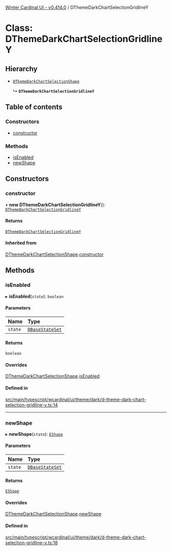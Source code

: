[Winter Cardinal UI - v0.414.0](../index.md) / DThemeDarkChartSelectionGridlineY

# Class: DThemeDarkChartSelectionGridlineY

## Hierarchy

- [`DThemeDarkChartSelectionShape`](DThemeDarkChartSelectionShape.md)

  ↳ **`DThemeDarkChartSelectionGridlineY`**

## Table of contents

### Constructors

- [constructor](DThemeDarkChartSelectionGridlineY.md#constructor)

### Methods

- [isEnabled](DThemeDarkChartSelectionGridlineY.md#isenabled)
- [newShape](DThemeDarkChartSelectionGridlineY.md#newshape)

## Constructors

### constructor

• **new DThemeDarkChartSelectionGridlineY**(): [`DThemeDarkChartSelectionGridlineY`](DThemeDarkChartSelectionGridlineY.md)

#### Returns

[`DThemeDarkChartSelectionGridlineY`](DThemeDarkChartSelectionGridlineY.md)

#### Inherited from

[DThemeDarkChartSelectionShape](DThemeDarkChartSelectionShape.md).[constructor](DThemeDarkChartSelectionShape.md#constructor)

## Methods

### isEnabled

▸ **isEnabled**(`state`): `boolean`

#### Parameters

| Name | Type |
| :------ | :------ |
| `state` | [`DBaseStateSet`](../interfaces/DBaseStateSet.md) |

#### Returns

`boolean`

#### Overrides

[DThemeDarkChartSelectionShape](DThemeDarkChartSelectionShape.md).[isEnabled](DThemeDarkChartSelectionShape.md#isenabled)

#### Defined in

[src/main/typescript/wcardinal/ui/theme/dark/d-theme-dark-chart-selection-gridline-y.ts:14](https://github.com/winter-cardinal/winter-cardinal-ui/blob/v0.414.0/src/main/typescript/wcardinal/ui/theme/dark/d-theme-dark-chart-selection-gridline-y.ts#L14)

___

### newShape

▸ **newShape**(`state`): [`EShape`](../interfaces/EShape.md)

#### Parameters

| Name | Type |
| :------ | :------ |
| `state` | [`DBaseStateSet`](../interfaces/DBaseStateSet.md) |

#### Returns

[`EShape`](../interfaces/EShape.md)

#### Overrides

[DThemeDarkChartSelectionShape](DThemeDarkChartSelectionShape.md).[newShape](DThemeDarkChartSelectionShape.md#newshape)

#### Defined in

[src/main/typescript/wcardinal/ui/theme/dark/d-theme-dark-chart-selection-gridline-y.ts:18](https://github.com/winter-cardinal/winter-cardinal-ui/blob/v0.414.0/src/main/typescript/wcardinal/ui/theme/dark/d-theme-dark-chart-selection-gridline-y.ts#L18)
